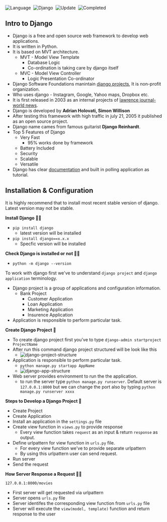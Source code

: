 ![Language](https://img.shields.io/badge/Python-v3.10-important)&nbsp;
![Django](https://img.shields.io/badge/Django-v2.2-important)&nbsp;
![Update](https://img.shields.io/badge/Last%20Update-September%2028,%202022-brightgreen)&nbsp;
![Completed](https://img.shields.io/badge/Watched_till-62-important)&nbsp;

## Intro to Django

* Django is a free and open source web framework to develop web applications.
* It is written in Python.
* It is based on MVT architecture.
    * MVT - Model View Template
        * Database Logic 
        * Co-ordination is taking care by django itself
    * MVC - Model View Controller
        * Logic Presentation Co-ordinator
* Django Software Foundations manintain [django projects](https://www.djangoproject.com/), It is non-profit organization.
* Who uses django - Instagram, Google, Yahoo maps, Dropbox etc.
* It is first released in 2003 as an internal projects of [lawrence journal-world news](https://www2.ljworld.com/).
* Django is developed by **Adrian Holovati, Simon Willison**
* After testing this framework with high traffic in july 21, 2005 it published as an open source project.
* Django name cames from famous guitarist **Django Reinhardt**.
* Top 5 Features of Django
    * Very Fast
        * 95% works done by framework
    * Battery Included
    * Security
    * Scalable
    * Versatile
* Django has clear [documentation](https://docs.djangoproject.com/en/4.1/) and built in polling application as tutorial.

## Installation & Configuration

It is highly recommend that to install most recent stable version of django. Latest version may not be stable.

**Install Django 🤞🏻**

* `pip install django`
    * latest version will be installed
* `pip install django==x.x.x`
    * Specfic version will be installed

**Check Django is installed or not 🤞🏻**

* `python -m django --version`

To work with django first we've to understand  `django project` and `django application` terminology.

* Django project is a group of applications and configuration information.
    * Bank Project
        * Customer Application
        * Loan Application
        * Marketing Application
        * Insurence Application
* Application is responsible to perform particular task.

**Create Django Project 🤞**

* To create django project first you've to type `django-admin startproject ProjectName`
* After run this command django project structured will be look like this
    * ![django-project-structure](https://cutt.ly/VCxYFjz)
* Application is responsible to perform particular task.
    * `python manage.py startapp AppName`
    * ![django-app-structure](https://cutt.ly/6CYaiCq)
* Web server provides environment to run the the application.
    * to run the server type `python manage.py runserver`. Default server is `127.0.0.1:8000` but we can change the port also by typing `python manage.py runserver xxxx`

**Steps to Develop a Django Project 🤞**

* Create Project
* Create Application
* Install an application in the `settings.py` file
* Create view function in `views.py` to provide response
    * Every view function takes `request` as an input & return `response` as output.
* Define urlpattern for view function in `urls.py` file.
    * For every view function we've to provide separate urlpattern
    * By using this urlpattern user can send request.
* Run server
* Send the request

**How Server Response a Request 🤞🏻**

`127.0.0.1:8000/movies`

* First server will get requested via urlpattern
* Server opens `urls.py` file
* Server identifes the corresponding view function from `urls.py` file
* Server will execute the `view(model, template)` function and return response to the user 
